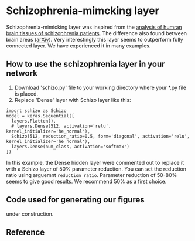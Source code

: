# Schizophrenia-mimcking layer
Schizophrenia-mimicking layer was inspired from the [analysis of humran brain tissues of schizophrenia patients](https://www.nature.com/articles/s41398-019-0427-4). The difference also found between brain areas ([arXiv](https://arxiv.org/abs/2007.00212)). Very interestingly this layer seems to outperform fully connected layer. We have experienced it in many examples.

## How to use the schizophrenia layer in your network
1. Download 'schizo.py' file to your working directory where your *.py file is placed.
2. Replace 'Dense' layer with Schizo layer like this: 
```
import schizo as Schizo
model = keras.Sequential([
  layers.Flatten(),
  # layers.Dense(512, activation='relu', kernel_initializer='he_normal'),
  Schizo(512, reduction_ratio=0.5, form='diagonal', activation='relu', kernel_initializer='he_normal'),
  layers.Dense(num_class, activation='softmax')
])
```
In this example, the Dense hidden layer were commented out to replace it with a Schizo layer of 50% parameter reduction. You can set the reduction ratio using arguemnt `reduction_ratio`. Parameter reduction of 50-80% seems to give good results. We recommend 50% as a first choice. 

## Code used for generating our figures
under construction.

## Reference

